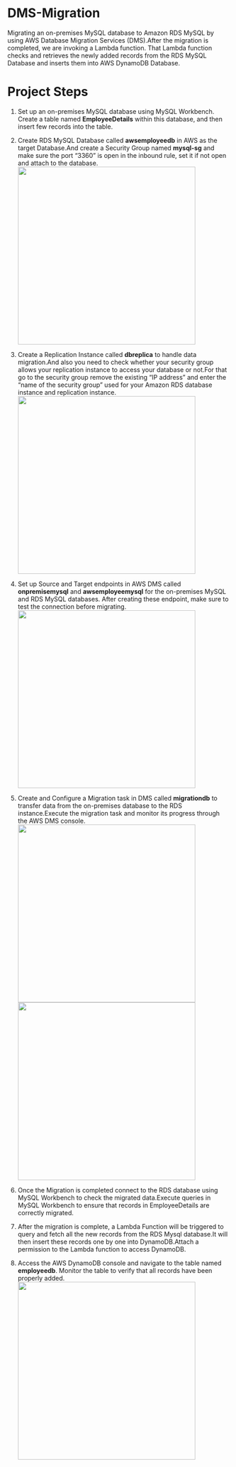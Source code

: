 # DMS-Migration

Migrating an on-premises MySQL database to Amazon RDS MySQL by using AWS Database Migration Services (DMS).After the migration is completed, we are invoking a Lambda function. That Lambda function checks and retrieves the newly added records from the RDS MySQL Database and inserts them into AWS DynamoDB Database.

# Project Steps


1. Set up an on-premises MySQL database using MySQL Workbench. Create a table named **EmployeeDetails** within this database, and then insert few records into the table.

2. Create RDS MySQL Database called **awsemployeedb** in AWS as the target Database.And create a Security Group named **mysql-sg** and make sure the port “3360” is open in the inbound rule, set it if not open and attach to the database.<img src="https://github.com/user-attachments/assets/19d6e4df-8a93-4821-8f60-d09e5fceba91" width="400px">

3. Create a Replication Instance called **dbreplica** to handle data migration.And also you need to check whether your security group allows your replication instance to access your database or not.For that go to the security group remove the existing “IP address” and enter the “name of the security group” used for your Amazon RDS database instance and replication instance.<img src="https://github.com/user-attachments/assets/700a9bce-7016-43ad-b06d-d8bfd7866a82" width="400px">

4. Set up Source and Target endpoints in AWS DMS called **onpremisemysql** and **awsemployeemysql** for the on-premises MySQL and RDS MySQL databases. After creating these endpoint, make sure to test the connection before migrating.<img src="https://github.com/user-attachments/assets/55f9c2b2-9f59-41fe-bbdd-b4c742815d89" width="400px">

5. Create and Configure a Migration task in DMS called **migrationdb** to transfer data from the on-premises database to the RDS instance.Execute the migration task and monitor its progress through the AWS DMS console.<img src="https://github.com/user-attachments/assets/c89959a2-96ee-447d-a44d-d72e48b5db98" width="400px"><img src="https://github.com/user-attachments/assets/0c84d26f-6c40-4a88-964b-36b65562def4" width="400px">

6. Once the Migration is completed connect to the RDS database using MySQL Workbench to check the migrated data.Execute queries in MySQL Workbench to ensure that records in EmployeeDetails are correctly migrated.

7. After the migration is complete, a Lambda Function will be triggered to query and fetch all the new records from the RDS Mysql database.It will then insert these records one by one into DynamoDB.Attach a permission to the Lambda function to access DynamoDB.
   
8. Access the AWS DynamoDB console and navigate to the table named **employeedb**. Monitor the table to verify that all records have been properly added.<img src="https://github.com/user-attachments/assets/c8bc0a95-c277-4a81-8bf1-15dcea4543b9" width="400px">



